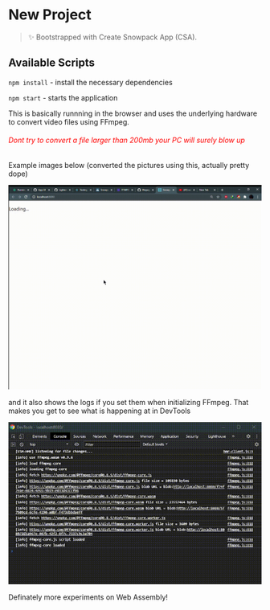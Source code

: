 # New Project

> ✨ Bootstrapped with Create Snowpack App (CSA).

## Available Scripts

`npm install` - install the necessary dependencies


`npm start` -  starts the application

This is basically runnning in the browser and uses the underlying hardware to convert video files using FFmpeg.

<h6 style="color:red">Dont try to convert a file larger than 200mb your PC will surely blow up</h6>


Example images below (converted the pictures using this, actually pretty dope)

![gifer](./gifer.gif)

and it also shows the logs if you set them when initializing FFmpeg. That makes you get to see what is happening at in DevTools


![logger](./log.gif)

Definately more experiments on Web Assembly!
